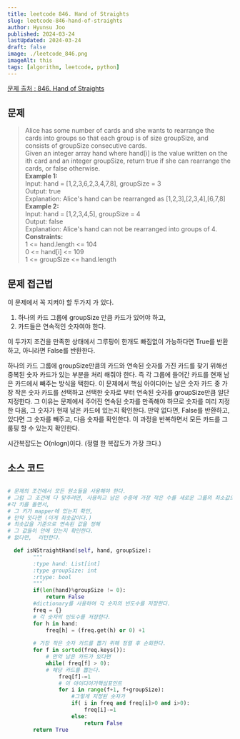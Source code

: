 ```yaml
---
title: leetcode 846. Hand of Straights
slug: leetcode-846-hand-of-straights
author: Hyunsu Joo
published: 2024-03-24
lastUpdated: 2024-03-24
draft: false
image: ./leetcode_846.png
imageAlt: this
tags: [algorithm, leetcode, python]
---
```

[문제 출처 : 846. Hand of Straights](https://leetcode.com/problems/hand-of-straights/)


## 문제

>Alice has some number of cards and she wants to rearrange the cards into groups so that each group is of size groupSize, and consists of groupSize consecutive cards.  
Given an integer array hand where hand[i] is the value written on the ith card and an integer groupSize, return true if she can rearrange the cards, or false otherwise.  
**Example 1:**  
>Input: hand = [1,2,3,6,2,3,4,7,8], groupSize = 3  
Output: true  
Explanation: Alice's hand can be rearranged as [1,2,3],[2,3,4],[6,7,8]  
>**Example 2:**  
>Input: hand = [1,2,3,4,5], groupSize = 4  
Output: false  
Explanation: Alice's hand can not be rearranged into groups of 4.  
>**Constraints:**  
1 <= hand.length <= 104  
0 <= hand[i] <= 109  
1 <= groupSize <= hand.length  

## 문제 접근법

이 문제에서 꼭 지켜야 할 두가지 가 있다. 
1. 하나의 카드 그룹에 groupSize 만큼 카드가 있어야 하고, 
2. 카드들은 연속적인 숫자여야 한다.

이 두가지 조건을 만족한 상태에서 그루핑이 한개도 빠짐없이 가능하다면 True를 반환하고, 아니라면 False를 반환한다.

하나의 카드 그룹에 groupSize만큼의 카드와 연속된  숫자를 가진 카드를 찾기 위해선
중복된 숫자 카드가 있는 부분을 처리 해줘야 한다. 즉 각 그룹에  들어간 카드를 현재 남은 카드에서 빼주는 방식을 택한다.
이 문제에서 핵심 아이디어는 남은 숫자 카드 중 가장 작은 숫자 카드를 선택하고 선택한 숫자로 부터 연속된 숫자를 groupSize만큼 일단 지정한다.
그 이유는 문제에서 주어진 연속된 숫자를 만족해야 하므로 숫자를 미리 지정한 다음, 그 숫자가 현재 남은 카드에 있는지 확인한다.
만약 없다면, False를 반환하고, 있다면 그 숫자를 빼주고, 다음 숫자를 확인한다. 이 과정을 반복하면서 모든 카드를 그룹핑 할 수 있는지 확인한다.

시간복잡도는 O(nlogn)이다. (정렬 한 복잡도가 가장 크다.)

## 소스 코드
```python

# 문제의 조건에서 모든 원소들을 사용해야 한다.
# 그럼 그 조건에 다 맞추려면, 사용하고 남은 수중에 가장 작은 수를 새로운 그룹의 최소값으로 넣고 그 그룹에 해당하는 연속적으로 증가하는 수를 배열에서 찾는다.
#각 키를 돌면서, 
# 그 키가 mapper에 있는지 확인, 
# 만약 잇다면 (이게 최솟값이다.)
# 최솟값을 기준으로 연속된 값을 정해 
# 그 값들이 안에 있는지 확인한다. 
# 없다면,  리턴한다.

  def isNStraightHand(self, hand, groupSize):
        """
        :type hand: List[int]
        :type groupSize: int
        :rtype: bool
        """
        if(len(hand)%groupSize != 0):
            return False
        #dictionary를 사용하여 각 숫자의 빈도수를 저장한다. 
        freq = {}
        # 각 숫자의 빈도수를 저장한다.
        for h in hand:
            freq[h] = (freq.get(h) or 0) +1
        
        # 가장 작은 숫자 카드를 뽑기 위해 정렬 후 순회한다.
        for f in sorted(freq.keys()):
            # 만약 남은 카드가 있다면 
            while( freq[f] > 0):
            # 해당 카드를 뽑는다.
                freq[f]-=1
                # 이 아이디어가핵심포인트 
                for i in range(f+1, f+groupSize):
                    #그렇게 지정된 숫자가  
                    if( i in freq and freq[i]>0 and i>0):
                        freq[i]-=1
                    else:
                        return False
        return True

```
